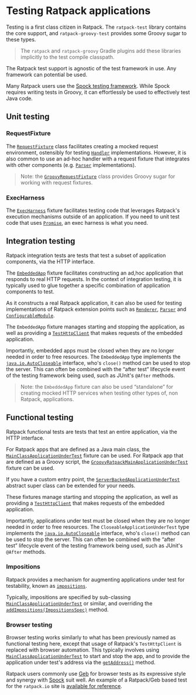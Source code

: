 # Testing Ratpack applications

Testing is a first class citizen in Ratpack.
The `ratpack-test` library contains the core support, and `ratpack-groovy-test` provides some Groovy sugar to these types.

> The `ratpack` and `ratpack-groovy` Gradle plugins add these libraries implicitly to the test compile classpath.

The Ratpack test support is agnostic of the test framework in use.
Any framework can potential be used.

Many Ratpack users use the [Spock testing framework](http://spockframework.org).
While Spock requires writing tests in Groovy, it can effortlessly be used to effectively test Java code.

## Unit testing

### RequestFixture

The [`RequestFixture`](api/ratpack/test/handling/RequestFixture.html#handle%28ratpack.core.handling.Handler,ratpack.func.Action%29) class
facilitates creating a mocked request environment, ostensibly for testing [`Handler`](api/ratpack/core/handling/Handler.html) implementations.
However, it is also common to use an ad-hoc handler with a request fixture that integrates with other components (e.g. [`Parser`](api/ratpack/core/parse/Parser.html) implementations).

> Note: the [`GroovyRequestFixture`](api/ratpack/groovy/test/handling/GroovyRequestFixture.html) class provides Groovy sugar for working with request fixtures.
 
### ExecHarness

The [`ExecHarness`](api/ratpack/test/exec/ExecHarness.html) fixture facilitates testing code that leverages Ratpack's execution mechanisms outside of an application.
If you need to unit test code that uses [`Promise`](api/ratpack/exec/Promise.html), an exec harness is what you need.

## Integration testing

Ratpack integration tests are tests that test a subset of application components, via the HTTP interface.
 
The [`EmbeddedApp`](api/ratpack/test/embed/EmbeddedApp.html) fixture facilitates constructing an ad,hoc application that responds to real HTTP requests.
In the context of integration testing, it is typically used to glue together a specific combination of application components to test.

As it constructs a real Ratpack application, it can also be used for testing implementations of Ratpack extension points such as [`Renderer`](api/ratpack/core/render/Renderer.html), [`Parser`](api/ratpack/core/parse/Parser.html) and [`ConfigurableModule`](api/ratpack/guice/ConfigurableModule.html).

The `EmbeddedApp` fixture manages starting and stopping the application, as well as providing a [`TestHttpClient`](api/ratpack/test/http/TestHttpClient.html) that makes requests of the embedded application.

Importantly, embedded apps must be closed when they are no longer needed in order to free resources.
The `EmbeddedApp` type implements the [`java.io.AutoCloseable`](https://docs.oracle.com/javase/8/docs/api/java/lang/AutoCloseable.html) interface, who's `close()` method can be used to stop the server.
This can often be combined with the “after test” lifecycle event of the testing framework being used, such as JUnit's `@After` methods.

> Note: the `EmbeddedApp` fixture can also be used “standalone” for creating mocked HTTP services when testing other types of, non Ratpack, applications.  

## Functional testing

Ratpack functional tests are tests that test an entire application, via the HTTP interface.

For Ratpack apps that are defined as a Java main class, the [`MainClassApplicationUnderTest`](api/ratpack/test/MainClassApplicationUnderTest.html) fixture can be used.
For Ratpack app that are defined as a Groovy script, the [`GroovyRatpackMainApplicationUnderTest`](api/ratpack/groovy/test/GroovyRatpackMainApplicationUnderTest.html) fixture can be used.

If you have a custom entry point, the [`ServerBackedApplicationUnderTest`](api/ratpack/test/ServerBackedApplicationUnderTest.html) abstract super class can be extended for your needs.

These fixtures manage starting and stopping the application, as well as providing a [`TestHttpClient`](api/ratpack/test/http/TestHttpClient.html) that makes requests of the embedded application.

Importantly, applications under test must be closed when they are no longer needed in order to free resources.
The `CloseableApplicationUnderTest` type implements the [`java.io.AutoCloseable`](https://docs.oracle.com/javase/8/docs/api/java/lang/AutoCloseable.html) interface, who's `close()` method can be used to stop the server.
This can often be combined with the “after test” lifecycle event of the testing framework being used, such as JUnit's `@After` methods. 

### Impositions
 
Ratpack provides a mechanism for augmenting applications under test for testability, known as [`impositions`](api/ratpack/core/impose/Impositions.html).

Typically, impositions are specified by sub-classing [`MainClassApplicationUnderTest`](api/ratpack/test/MainClassApplicationUnderTest.html) or similar, and overriding the 
[`addImpositions(ImpositionsSpec)`](api/ratpack/test/ServerBackedApplicationUnderTest.html#addImpositions%28ratpack.core.impose.ImpositionsSpec%29) method.
 
### Browser testing

Browser testing works similarly to what has been previously named as functional testing here, except that usage of Ratpack's `TestHttpClient` is replaced with browser automation.
This typically involves using [`MainClassApplicationUnderTest`](api/ratpack/test/MainClassApplicationUnderTest.html) to start and stop the app, 
and to provide the application under test's address via the [`getAddress()`](api/ratpack/test/ApplicationUnderTest.html#getAddress%28%29) method.

Ratpack users commonly use [Geb](http://www.gebish.org/) for browser tests as its expressive style and synergy with [Spock](http://spockframework.org) suit well. 
An example of a Ratpack/Geb based test for the `ratpack.io` site is [available for reference](https://github.com/ratpack/ratpack/blob/master/ratpack-site/src/browserTest/groovy/ratpack/site/SiteBrowserSmokeSpec.groovy).

